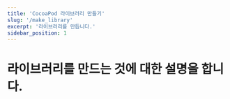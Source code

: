 ```yaml
---
title: 'CocoaPod 라이브러리 만들기'
slug: '/make_library'
excerpt: '라이브러리를 만듭니다.'
sidebar_position: 1
---
```


# 라이브러리를 만드는 것에 대한 설명을 합니다.